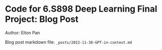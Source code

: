 # Code for 6.S898 Deep Learning Final Project: Blog Post

Author: Elton Pan

Blog post markdown file: `_posts/2022-11-30-GPT-in-context.md`
